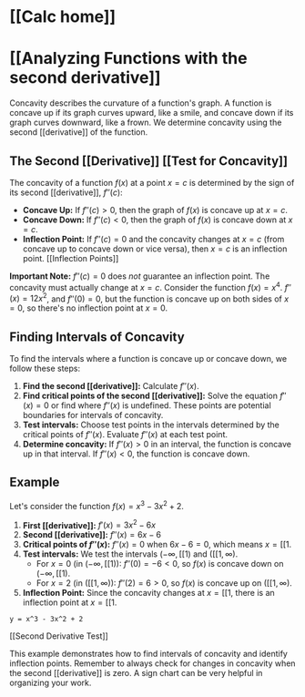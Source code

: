 # [[Calc home]]
# [[Analyzing Functions with the second derivative]]
Concavity describes the curvature of a function's graph.  A function is concave up if its graph curves upward, like a smile, and concave down if its graph curves downward, like a frown.  We determine concavity using the second [[derivative]] of the function.

## The Second [[Derivative]] [[Test for Concavity]] 
The concavity of a function $f(x)$ at a point $x=c$ is determined by the sign of its second [[derivative]], $f''(c)$:

* **Concave Up:** If $f''(c) > 0$, then the graph of $f(x)$ is concave up at $x=c$.
* **Concave Down:** If $f''(c) < 0$, then the graph of $f(x)$ is concave down at $x=c$.
* **Inflection Point:** If $f''(c) = 0$ and the concavity changes at $x=c$ (from concave up to concave down or vice versa), then $x=c$ is an inflection point.  [[Inflection Points]]

**Important Note:** $f''(c) = 0$ does *not* guarantee an inflection point.  The concavity must actually change at $x=c$.  Consider the function $f(x) = x^4$.  $f''(x) = 12x^2$, and $f''(0) = 0$, but the function is concave up on both sides of $x=0$, so there's no inflection point at $x=0$.

## Finding Intervals of Concavity

To find the intervals where a function is concave up or concave down, we follow these steps:

1. **Find the second [[derivative]]:** Calculate $f''(x)$.
2. **Find critical points of the second [[derivative]]:** Solve the equation $f''(x) = 0$ or find where $f''(x)$ is undefined. These points are potential boundaries for intervals of concavity.
3. **Test intervals:** Choose test points in the intervals determined by the critical points of $f''(x)$.  Evaluate $f''(x)$ at each test point.
4. **Determine concavity:**  If $f''(x) > 0$ in an interval, the function is concave up in that interval. If $f''(x) < 0$, the function is concave down.


## Example

Let's consider the function $f(x) = x^3 - 3x^2 + 2$.

1. **First [[derivative]]:** $f'(x) = 3x^2 - 6x$
2. **Second [[derivative]]:** $f''(x) = 6x - 6$
3. **Critical points of $f''(x)$:** $f''(x) = 0$ when $6x - 6 = 0$, which means $x = [[1$.
4. **Test intervals:** We test the intervals $(-\infty, [[1)$ and $([[1, \infty)$.
    * For $x = 0$ (in $(-\infty, [[1)$): $f''(0) = -6 < 0$, so $f(x)$ is concave down on $(-\infty, [[1)$.
    * For $x = 2$ (in $([[1, \infty)$): $f''(2) = 6 > 0$, so $f(x)$ is concave up on $([[1, \infty)$.
5. **Inflection Point:** Since the concavity changes at $x=[[1$, there is an inflection point at $x=[[1$.


```desmos-graph
y = x^3 - 3x^2 + 2
```

[[Second Derivative Test]]

This example demonstrates how to find intervals of concavity and identify inflection points. Remember to always check for changes in concavity when the second [[derivative]] is zero.  A sign chart can be very helpful in organizing your work.
